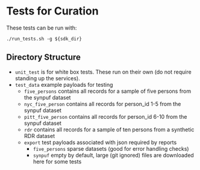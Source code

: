# Tests for Curation

These tests can be run with:

```Shell
./run_tests.sh -g ${sdk_dir}
```

## Directory Structure

 * `unit_test` is for white box tests. These run on their own (do not require standing up the services).
 * `test_data` example payloads for testing
   * `five_persons` contains all records for a sample of five persons from the synpuf dataset
   * `nyc_five_person` contains all records for person_id 1-5 from the synpuf dataset
   * `pitt_five_person` contains all records for person_id 6-10 from the synpuf dataset
   * `rdr` contains all records for a sample of ten persons from a synthetic RDR dataset
   * `export` test payloads associated with json required by reports
     * `five_persons` sparse datasets (good for error handling checks)
     * `synpuf` empty by default, large (git ignored) files are downloaded here for some tests
